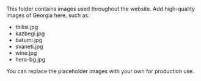 This folder contains images used throughout the website. Add high-quality images of Georgia here, such as:
- tbilisi.jpg
- kazbegi.jpg
- batumi.jpg
- svaneti.jpg
- wine.jpg
- hero-bg.jpg

You can replace the placeholder images with your own for production use.
